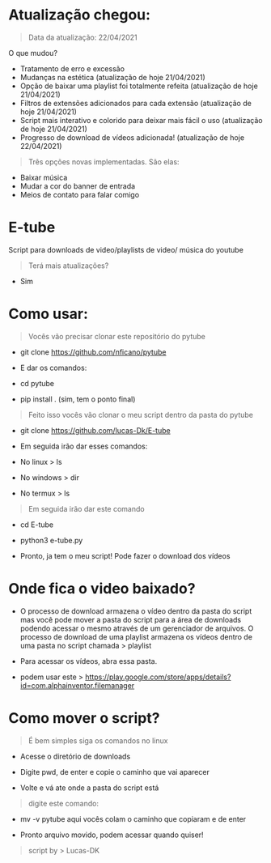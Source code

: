 # Atualização chegou:
> Data da atualização: 22/04/2021

O que mudou?

- Tratamento de erro e excessão
- Mudanças na estética (atualização de hoje 21/04/2021)
- Opção de baixar uma playlist foi totalmente refeita (atualização de hoje 21/04/2021)
- Filtros de extensões adicionados para cada extensão (atualização de hoje 21/04/2021)
- Script mais interativo e colorido para deixar mais fácil o uso (atualização de hoje 21/04/2021)
- Progresso de download de vídeos adicionada! (atualização de hoje 22/04/2021)
 
> Três opções novas implementadas. São elas:

- Baixar música
- Mudar a cor do banner de entrada
- Meios de contato para falar comigo

# E-tube
Script para downloads de video/playlists de video/ música do youtube

> Terá mais atualizações?

- Sim

# Como usar:

> Vocês vão precisar clonar este repositório do pytube 

- git clone https://github.com/nficano/pytube

- E dar os comandos:

- cd pytube

- pip install .   (sim, tem o ponto final)

> Feito isso vocês vão clonar o meu script dentro da pasta do pytube

- git clone https://github.com/lucas-Dk/E-tube

- Em seguida irão dar esses comandos:

- No linux > ls

- No windows > dir

- No termux > ls

> Em seguida irão dar este comando

- cd E-tube

- python3 e-tube.py

- Pronto, ja tem o meu script! Pode fazer o download dos vídeos

# Onde fica o video baixado?

- O processo de download armazena o vídeo dentro da pasta do script
mas você pode mover a pasta do script para a área de downloads
podendo acessar o mesmo através de um gerenciador de arquivos.
O processo de download de uma playlist armazena os vídeos dentro
de uma pasta no script chamada > playlist

- Para acessar os vídeos, abra essa pasta.

- podem usar este > https://play.google.com/store/apps/details?id=com.alphainventor.filemanager

# Como mover o script?

> É bem simples siga os comandos no linux

- Acesse o diretório de downloads

- Digite pwd, de enter e copie o caminho que vai aparecer

- Volte e vá ate onde a pasta do script está

> digite este comando:

- mv -v pytube aqui vocês colam o caminho que copiaram e de enter

- Pronto arquivo movido, podem acessar quando quiser!

> script by > Lucas-DK
